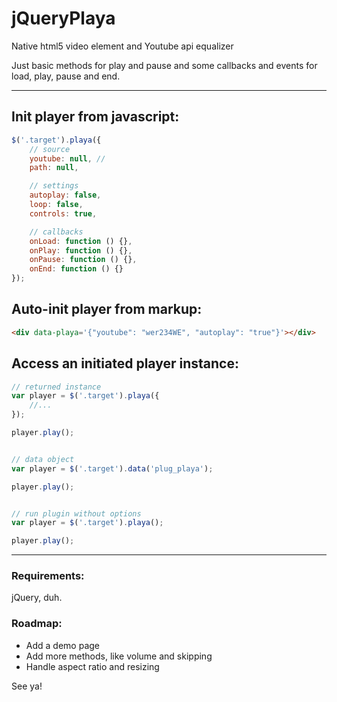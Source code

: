 # jQueryPlaya
Native html5 video element and Youtube api equalizer

Just basic methods for play and pause and some callbacks and events for load, play, pause and end.

---

## Init player from javascript:

```js
$('.target').playa({
	// source
	youtube: null, //
	path: null,

	// settings
	autoplay: false,
	loop: false,
	controls: true,

	// callbacks
	onLoad: function () {},
	onPlay: function () {},
	onPause: function () {},
	onEnd: function () {}
});
```

## Auto-init player from markup:
```html
<div data-playa='{"youtube": "wer234WE", "autoplay": "true"}'></div>
```

## Access an initiated player instance:

```js
// returned instance
var player = $('.target').playa({
	//...
});

player.play();


// data object
var player = $('.target').data('plug_playa');

player.play();


// run plugin without options
var player = $('.target').playa();

player.play();

```

---
### Requirements:
jQuery, duh.

### Roadmap:
* Add a demo page
* Add more methods, like volume and skipping
* Handle aspect ratio and resizing

See ya!





